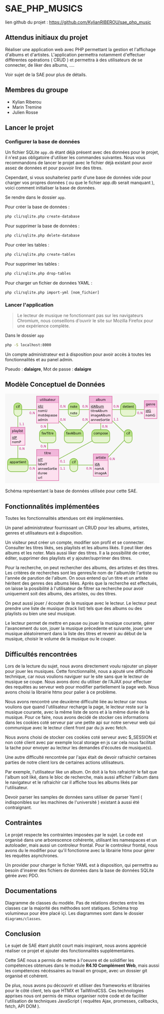 # SAE_PHP_MUSICS


lien github du projet : https://github.com/KylianRIBEROU/sae_php_music

## Attendus initiaux du projet

Réaliser une application web avec PHP permettant la gestion et l'affichage d'albums et d'artistes. L'application permettra notamment d'effectuer différentes opérations ( CRUD ) et permettra à des utilisateurs de se connecter, de liker des albums, ....

Voir sujet de la SAE pour plus de détails.

## Membres du groupe 

- Kylian Riberou
- Marin Tremine 
- Julien Rosse

## Lancer le projet

### Configurer la base de données

Un fichier SQLite `app.db` étant déjà présent avec des données pour le projet, il n'est pas obligatoire d'utiliser les commandes suivantes. Nous vous recommandons de lancer le projet avec le fichier déjà existant pour avoir assez de données et pour pouvoir lire des titres.

Cependant, si vous souhaiteriez partir d'une base de données vide pour charger vos propres données ( ou que le fichier app.db serait manquant ), voici comment initialiser la base de données.

Se rendre dans le dossier `app`.

Pour créer la base de données : 
```bash
php cli/sqlite.php create-database
```

Pour supprimer la base de données :
```bash
php cli/sqlite.php delete-database
```

Pour créer les tables : 
```bash
php cli/sqlite.php create-tables
```

Pour supprimer les tables : 
```bash
php cli/sqlite.php drop-tables
```

Pour charger un fichier de données YAML :
```
php cli/sqlite.php import-yml [nom_fichier]
```
### Lancer l'application

> Le lecteur de musique ne fonctionnant pas sur les navigateurs Chromium, nous conseillons d'ouvrir le site sur Mozilla Firefox pour une expérience complète.

Dans le dossier `app`

```bash
php -S localhost:8000
```

Un compte administrateur est à disposition pour avoir accès à toutes les fonctionnalités et au panel admin.

 Pseudo : **dalaigre**, Mot de passe : **dalaigre**

## Modèle Conceptuel de Données

![](./mcd/MCD.png)

Schéma représentant la base de données utilisée pour cette SAE. 

## Fonctionnalités implémentées

Toutes les fonctionnalités attendues ont été implémentées.

Un panel administrateur fournissant un CRUD pour les albums, artistes, genres et utilisateurs est à disposition.

Un visiteur peut créer un compte, modifier son profil et se connecter. 
Consulter les titres likés, ses playlists et les albums likés.
Il peut liker des albums et les noter.
Mais aussi liker des titres.
Il a la possibilité de créer, éditer, supprimer des playlists et y ajouter/suprrimer des titres.

Pour la recherche, on peut rechercher des albums, des artistes et des titres. Les critères de recherches sont les genres/le nom de l'album/de l'artiste ou l'année de parution de l'album. On sous entend qu'un titre et un artiste héritent des genres des albums liées. Après que la recherche est effectués, on laisse la possibilité à l'utilisateur de filtrer sa recherche pour avoir uniquement soit des albums, des artistes, ou des titres.

On peut aussi jouer / écouter de la musique avec le lecteur. Le lecteur peut prendre une liste de musique (track list) tels que des albums ou des playlists ou bien une seul musique.

Le lecteur permet de mettre en pause ou jouer la musique courante, gérer l'avancement du son, jouer la musique précedente et suivante, jouer une musique aléatoirement dans la liste des titres et revenir au début de la musique, choisir le volume de la musique ou le couper.


## Difficultés rencontrées

Lors de la lecture du sujet, nous avons directement voulu rajouter un player pour jouer les musiques. Cette fonctionnalité, nous a ajouté une difficulté technique, car nous voulions naviguer sur le site sans que le lecteur de musique se coupe. Nous avons donc du utiliser de l'AJAX pour effectuer des requêtes au serveur web pour modifier partiellement la page web. Nous avons choisi la librairie htmx pour palier à ce problème.

Nous avons rencontré une deuxième difficulté liée au lecteur car nous voulions que quand l'utilisateur recharge la page, le lecteur reste sur la musique courante, avec la même liste de sons et à la même durée de la musique. Pour ce faire, nous avons decidé de stocker ces informations dans les cookies coté serveur par une petite api sur notre serveur web qui communique avec le lecteur client front par du js avec fetch. 

Nous avons choisi de stocker ces cookies coté serveur avec $_SESSION et non coté client avec par exemple local storage en js car cela nous facilitait la tache pour envoyer au lecteur les demandes d'écoutes de musique(s).

Une autre difficulté rencontrée par l'ajax était de devoir rafraichir certaines parties de notre client lors de certaines actions utilisateurs. 

Par exemple, l'utilisateur like un album. On doit à la fois rafraichir le fait que l'album soit liké, dans le bloc de recherche, mais aussi afficher l'album dans le navigateur et le rafraichir car il affiche tous les albums likés par l'utilisateur.

Devoir parser les samples de données sans utiliser de parser Yaml ( indisponibles sur les machines de l'université ) existant à aussi été contraignant.

## Contraintes

Le projet respecte les contraintes imposées par le sujet. Le code est organisé dans une arborescence cohérente, utilisant les namespaces et un autoloader, mais aussi un controleur frontal. Pour le controleur frontal, nous avons du le modifier pour qu'il fonctionne avec la librairie htmx pour gérer les requêtes asynchrones.

Un provider pour charger le fichier YAML est à disposition, qui permettra au besoin d'insérer des fichiers de données dans la base de données SQLite gérée avec PDO.


## Documentations

Diagramme de classes du modèle. Pas de relations directes entre les classes car la majorité des méthodes sont statiques.
Schéma trop volumineux pour être placé içi. Les diagrammes sont dans le dossier `diagrams/classes`.

## Conclusion

Le sujet de SAE étant plutôt court mais inspirant, nous avons apprécié réaliser ce projet et ajouter des fonctionnalités supplémentaires.

Cette SAE nous a permis de mettre à l'oeuvre et de solidifier les compétences obtenues dans le module **R4.10 Complément Web**, mais aussi les compétences nécéssaires au travail en groupe, avec un dossier git organisé et cohérent.

De plus, nous avons pu découvrir et utiliser des frameworks et librairies pour le côté client, tels que HTMX et TailWindCSS.
Ces technologies apprises nous ont permis de mieux organiser notre code et de faciliter l'utilisation de techniques JavaScript ( requêtes Ajax, promesses, callbacks, fetch, API DOM ).
